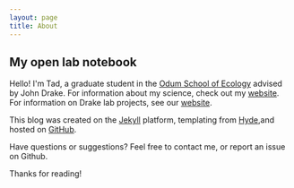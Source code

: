 ```yaml
---
layout: page
title: About
---
```



## My open lab notebook

Hello! I'm Tad, a graduate student in the [Odum School of Ecology](http://www.ecology.uga.edu) advised by John Drake. For information about my science, check out my [website](http://taddallas.github.io). For information on Drake lab projects, see our [website](http://daphnia.ecology.uga.edu/drakelab/). 

This blog was created on the [Jekyll](http://jekyllrb.com) platform, templating from [Hyde](http://hyde.getpoole.com),and hosted on [GitHub](https://github.com/taddallas).

Have questions or suggestions? Feel free to contact me, or report an issue on Github.

Thanks for reading!
